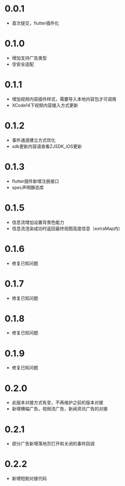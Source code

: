 # 0.0.1

* 首次提交，flutter插件化

# 0.1.0

* 增加支持广告类型
* 空安全适配

# 0.1.1

* 增加视频内容插件样式，需要导入本地内容包才可调用
* XCode14下视频内容接入方式更新

# 0.1.2

* 事件通道建立方式优化
* sdk更新内容请查看ZJSDK_iOS更新

# 0.1.3

* flutter插件新增注册接口
* spec声明静态库

# 0.1.5

* 信息流增加设置背景色能力
* 信息流渲染成功时返回最终视图高度信息（extraMap内）

# 0.1.6

* 修复已知问题

# 0.1.7

* 修复已知问题

# 0.1.8

* 修复已知问题

# 0.1.9

* 修复已知问题

# 0.2.0

* 此版本对接方式有变，不再维护之前的版本对接
* 新增横幅广告，视频流广告，新闻资讯广告的对接

# 0.2.1

* 部分广告新增落地页打开和关闭的事件回调

# 0.2.2

* 新增短剧对接代码